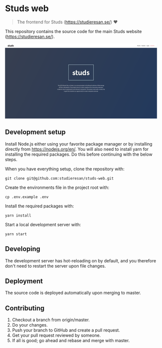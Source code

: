 # Studs web
> The frontend for Studs (https://studieresan.se/) :hearts:

This repository contains the source code for the main Studs website
(https://studieresan.se/).

![Studs frontend](docs/static/studs-web.png)

## Development setup
Install Node.js either using your favorite package manager or by installing
directly from https://nodejs.org/en/. You will also need to install yarn
for installing the required packages. Do this before continuing with the 
below steps. 

When you have everything setup, clone the repository with:
```
git clone git@github.com:studieresan/studs-web.git
```

Create the environments file in the project root with:
```
cp .env.example .env
```

Install the required packages with:
```
yarn install
```

Start a local development server with:
```
yarn start
```

## Developing
The development server has hot-reloading on by default, and you therefore don't
need to restart the server upon file changes.

## Deployment
The source code is deployed automatically upon merging to master.

## Contributing
1. Checkout a branch from origin/master.
2. Do your changes.
3. Push your branch to GitHub and create a pull request.
4. Get your pull request reviewed by someone.
5. If all is good; go ahead and rebase and merge with master.
